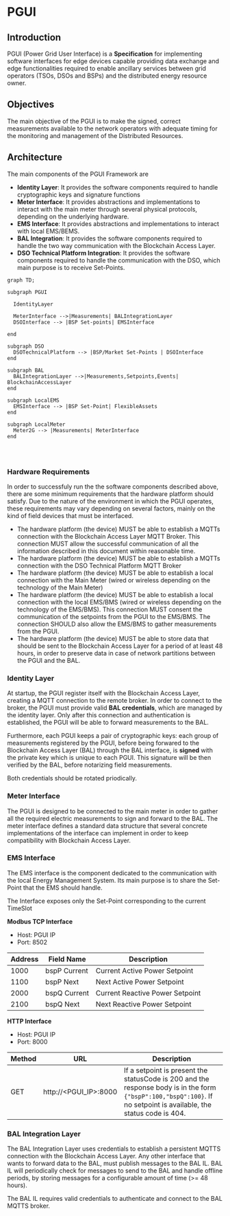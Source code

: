 # PGUI

## Introduction
PGUI (Power Grid User Interface) is a **Specification** for implementing software interfaces for edge devices capable providing data exchange and edge functionalities required to enable ancillary services between grid operators (TSOs, DSOs and BSPs) and the distributed energy resource owner.


## Objectives
The main objective of the PGUI is to make the signed, correct measurements available to the network operators with adequate timing for the monitoring and management of the Distributed Resources.


## Architecture
The main components of the PGUI Framework are

- **Identity Layer**: It provides the software components required to handle cryptographic keys and signature functions
- **Meter Interface**: It provides abstractions and implementations to interact with the main meter through several physical protocols, depending on the underlying hardware.
- **EMS Interface**: It provides abstractions and implementations to interact with local EMS/BEMS.
- **BAL Integration**: It provides the software components required to handle the two way communication with the Blockchain Access Layer.
- **DSO Technical Platform Integration**: It provides the software components required to handle the communication with the DSO, which main purpose is to receive Set-Points.


```mermaid
graph TD;

subgraph PGUI
  
  IdentityLayer 
  
  MeterInterface -->|Measurements| BALIntegrationLayer
  DSOInterface --> |BSP Set-points| EMSInterface
  
end

subgraph DSO
  DSOTechnicalPlatform --> |BSP/Market Set-Points | DSOInterface
end

subgraph BAL
  BALIntegrationLayer -->|Measurements,Setpoints,Events| BlockchainAccessLayer
end

subgraph LocalEMS
  EMSInterface --> |BSP Set-Point| FlexibleAssets
end

subgraph LocalMeter
  Meter2G --> |Measurements| MeterInterface
end




```
### Hardware Requirements

In order to successfuly run the the software components described above, there are some minimum requirements that the hardware platform should satisfy. Due to the nature of the environment in which the PGUI operates, these requirements may vary depending on several factors, mainly on the kind of field devices that must be interfaced.

- The hardware platform (the device) MUST be able to establish a MQTTs connection with the Blockchain Access Layer MQTT Broker. This connection MUST allow the successful communication of all the information described in this document within reasonable time.
- The hardware platform (the device) MUST be able to establish a MQTTs connection with the DSO Technical Platform MQTT Broker
- The hardware platform (the device) MUST be able to establish a local connection with the Main Meter (wired or wireless depending on the technology of the Main Meter)
- The hardware platform (the device) MUST be able to establish a local connection with the local EMS/BMS (wired or wireless depending on the technology of the EMS/BMS). This connection MUST consent the communication of the setpoints from the PGUI to the EMS/BMS. The connection SHOULD also allow the EMS/BMS to gather measurements from the PGUI.
- The hardware platform (the device) MUST be able to store data that should be sent to the Blockchain Access Layer for a period of at least 48 hours, in order to preserve data in case of network partitions between the PGUI and the BAL.

### Identity Layer

At startup, the PGUI register itself with the Blockchain Access Layer, creating a MQTT connection to the remote broker. In order to connect to the broker, the PGUI must provide valid **BAL credentials**, which are managed by the identity layer. Only after this connection and authentication is established, the PGUI will be able to forward measurements to the BAL.

Furthermore, each PGUI keeps a pair of cryptographic keys: each group of measurements registered by the PGUI, before being forwared to the Blockchain Access Layer (BAL) through the BAL interface, is **signed** with the private key which is unique to each PGUI. This signature will be then verified by the BAL, before notarizing field measurements.

Both credentials should be rotated priodically.

### Meter Interface

The PGUI is designed to be connected to the main meter in order to gather all the required electric measurements to sign and forward to the BAL. The meter interface defines a standard data structure that several concrete implementations of the interface can implement in order to keep compatibility with Blockchain Access Layer.


### EMS Interface

The EMS interface is the component dedicated to the communication with the local Energy Management System. Its main purpose is to share the Set-Point that the EMS should handle.

The Interface exposes only the Set-Point corresponding to the current TimeSlot 

**Modbus TCP Interface**

- Host: PGUI IP
- Port: 8502

| Address | Field Name | Description |
| ----- | ----- | -------- |
| 1000 | bspP Current   | Current Active Power Setpoint |
| 1100 | bspP Next   | Next Active Power Setpoint |
| 2000 | bspQ Current  | Current Reactive Power Setpoint |
| 2100 | bspQ Next   | Next Reactive Power Setpoint |

**HTTP Interface**

- Host: PGUI IP
- Port: 8000

| Method | URL | Description |
| ----- | ----- | -------- |
| GET | http://<PGUI_IP>:8000   | If a setpoint is present the statusCode is 200 and the response body is in the form `{"bspP":100,"bspQ":100}`. If no setpoint is available, the status code is 404. |
  

### BAL Integration Layer

The BAL Integration Layer uses credentials to establish a persistent MQTTS connection with the Blockchain Access Layer. Any other interface that wants to forward data to the BAL, must publish messages to the BAL IL. BAL IL will periodically check for messages to send to the BAL and handle offline periods, by storing messages for a configurable amount of time (>= 48 hours).

The BAL IL requires valid credentials to authenticate and connect to the BAL MQTTS broker.
